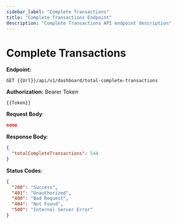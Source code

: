 ```yaml
---
sidebar_label: "Complete Transactions"
title: "Complete Transactions Endpoint"
description: "Complete Transactions API endpoint description"
---
```


# Complete Transactions

**Endpoint:**

```
GET {{Url}}/api/v1/dashboard/total-complete-transactions
```

**Authorization:** Bearer Token

```
{{Token}}
```

**Request Body**:

```json
none
```

**Response Body**:

```json
{
  "totalCompleteTransactions": 544
}
```

**Status Codes**:

```json
{
  "200": "Success",
  "401": "Unauthorized",
  "400": "Bad Request",
  "404": "Not Found",
  "500": "Internal Server Error"
}
```
